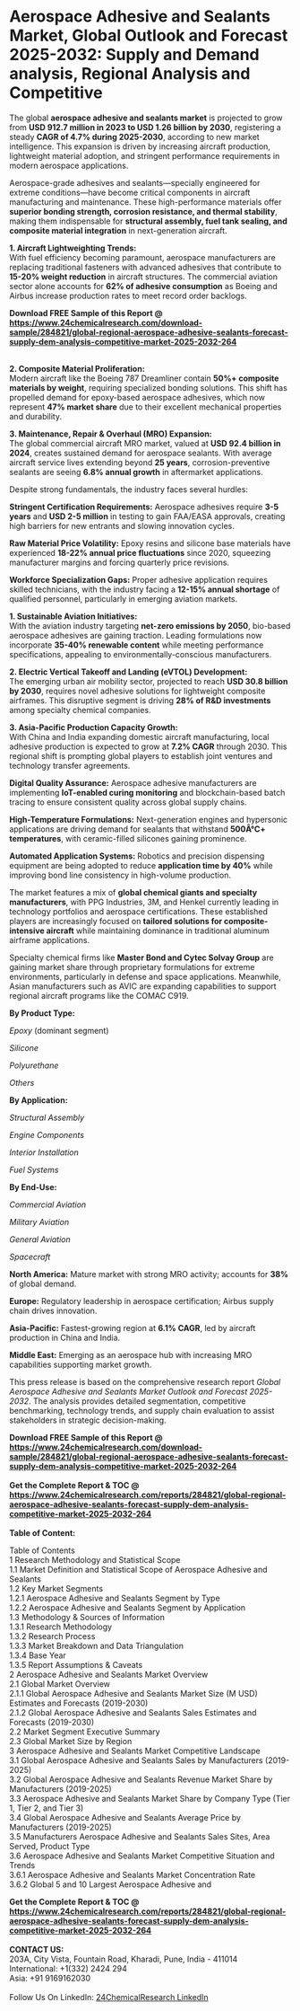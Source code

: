 <h1>Aerospace Adhesive and Sealants Market, Global Outlook and Forecast 2025-2032: Supply and Demand analysis, Regional Analysis and Competitive</h1><p>The global <strong>aerospace adhesive and sealants market</strong> is projected to grow from <strong>USD 912.7 million in 2023 to USD 1.26 billion by 2030</strong>, registering a steady <strong>CAGR of 4.7% during 2025-2030</strong>, according to new market intelligence. This expansion is driven by increasing aircraft production, lightweight material adoption, and stringent performance requirements in modern aerospace applications.</p><p>Aerospace-grade adhesives and sealants—specially engineered for extreme conditions—have become critical components in aircraft manufacturing and maintenance. These high-performance materials offer <strong>superior bonding strength, corrosion resistance, and thermal stability</strong>, making them indispensable for <strong>structural assembly, fuel tank sealing, and composite material integration</strong> in next-generation aircraft.</p><p><strong>1. Aircraft Lightweighting Trends:</strong><br>
With fuel efficiency becoming paramount, aerospace manufacturers are replacing traditional fasteners with advanced adhesives that contribute to <strong>15-20% weight reduction</strong> in aircraft structures. The commercial aviation sector alone accounts for <strong>62% of adhesive consumption</strong> as Boeing and Airbus increase production rates to meet record order backlogs.</p><div><b>Download FREE Sample of this Report @ 
            <a href="https://www.24chemicalresearch.com/download-sample/284821/global-regional-aerospace-adhesive-sealants-forecast-supply-dem-analysis-competitive-market-2025-2032-264">
            https://www.24chemicalresearch.com/download-sample/284821/global-regional-aerospace-adhesive-sealants-forecast-supply-dem-analysis-competitive-market-2025-2032-264</a></b></div><br><p><strong>2. Composite Material Proliferation:</strong><br>
Modern aircraft like the Boeing 787 Dreamliner contain <strong>50%+ composite materials by weight</strong>, requiring specialized bonding solutions. This shift has propelled demand for epoxy-based aerospace adhesives, which now represent <strong>47% market share</strong> due to their excellent mechanical properties and durability.</p><p><strong>3. Maintenance, Repair &amp; Overhaul (MRO) Expansion:</strong><br>
The global commercial aircraft MRO market, valued at <strong>USD 92.4 billion in 2024</strong>, creates sustained demand for aerospace sealants. With average aircraft service lives extending beyond <strong>25 years</strong>, corrosion-preventive sealants are seeing <strong>6.8% annual growth</strong> in aftermarket applications.</p><p>Despite strong fundamentals, the industry faces several hurdles:</p><p><strong>Stringent Certification Requirements:</strong> Aerospace adhesives require <strong>3-5 years</strong> and <strong>USD 2-5 million</strong> in testing to gain FAA/EASA approvals, creating high barriers for new entrants and slowing innovation cycles.</p><p><strong>Raw Material Price Volatility:</strong> Epoxy resins and silicone base materials have experienced <strong>18-22% annual price fluctuations</strong> since 2020, squeezing manufacturer margins and forcing quarterly price revisions.</p><p><strong>Workforce Specialization Gaps:</strong> Proper adhesive application requires skilled technicians, with the industry facing a <strong>12-15% annual shortage</strong> of qualified personnel, particularly in emerging aviation markets.</p><p><strong>1. Sustainable Aviation Initiatives:</strong><br>
With the aviation industry targeting <strong>net-zero emissions by 2050</strong>, bio-based aerospace adhesives are gaining traction. Leading formulations now incorporate <strong>35-40% renewable content</strong> while meeting performance specifications, appealing to environmentally-conscious manufacturers.</p><p><strong>2. Electric Vertical Takeoff and Landing (eVTOL) Development:</strong><br>
The emerging urban air mobility sector, projected to reach <strong>USD 30.8 billion by 2030</strong>, requires novel adhesive solutions for lightweight composite airframes. This disruptive segment is driving <strong>28% of R&amp;D investments</strong> among specialty chemical companies.</p><p><strong>3. Asia-Pacific Production Capacity Growth:</strong><br>
With China and India expanding domestic aircraft manufacturing, local adhesive production is expected to grow at <strong>7.2% CAGR</strong> through 2030. This regional shift is prompting global players to establish joint ventures and technology transfer agreements.</p><p><strong>Digital Quality Assurance:</strong> Aerospace adhesive manufacturers are implementing <strong>IoT-enabled curing monitoring</strong> and blockchain-based batch tracing to ensure consistent quality across global supply chains.</p><p><strong>High-Temperature Formulations:</strong> Next-generation engines and hypersonic applications are driving demand for sealants that withstand <strong>500Â°C+ temperatures</strong>, with ceramic-filled silicones gaining prominence.</p><p><strong>Automated Application Systems:</strong> Robotics and precision dispensing equipment are being adopted to reduce <strong>application time by 40%</strong> while improving bond line consistency in high-volume production.</p><p>The market features a mix of <strong>global chemical giants and specialty manufacturers</strong>, with PPG Industries, 3M, and Henkel currently leading in technology portfolios and aerospace certifications. These established players are increasingly focused on <strong>tailored solutions for composite-intensive aircraft</strong> while maintaining dominance in traditional aluminum airframe applications.</p><p>Specialty chemical firms like <strong>Master Bond and Cytec Solvay Group</strong> are gaining market share through proprietary formulations for extreme environments, particularly in defense and space applications. Meanwhile, Asian manufacturers such as AVIC are expanding capabilities to support regional aircraft programs like the COMAC C919.</p><p><strong>By Product Type:</strong></p><p><em>Epoxy</em> (dominant segment)</p><p><em>Silicone</em></p><p><em>Polyurethane</em></p><p><em>Others</em></p><p><strong>By Application:</strong></p><p><em>Structural Assembly</em></p><p><em>Engine Components</em></p><p><em>Interior Installation</em></p><p><em>Fuel Systems</em></p><p><strong>By End-Use:</strong></p><p><em>Commercial Aviation</em></p><p><em>Military Aviation</em></p><p><em>General Aviation</em></p><p><em>Spacecraft</em></p><p><strong>North America:</strong> Mature market with strong MRO activity; accounts for <strong>38%</strong> of global demand.</p><p><strong>Europe:</strong> Regulatory leadership in aerospace certification; Airbus supply chain drives innovation.</p><p><strong>Asia-Pacific:</strong> Fastest-growing region at <strong>6.1% CAGR</strong>, led by aircraft production in China and India.</p><p><strong>Middle East:</strong> Emerging as an aerospace hub with increasing MRO capabilities supporting market growth.</p><p>This press release is based on the comprehensive research report <em>Global Aerospace Adhesive and Sealants Market Outlook and Forecast 2025-2032</em>. The analysis provides detailed segmentation, competitive benchmarking, technology trends, and supply chain evaluation to assist stakeholders in strategic decision-making.</p><div><b>Download FREE Sample of this Report @ 
            <a href="https://www.24chemicalresearch.com/download-sample/284821/global-regional-aerospace-adhesive-sealants-forecast-supply-dem-analysis-competitive-market-2025-2032-264">
            https://www.24chemicalresearch.com/download-sample/284821/global-regional-aerospace-adhesive-sealants-forecast-supply-dem-analysis-competitive-market-2025-2032-264</a></b></div><br><div><b>Get the Complete Report & TOC @ 
            <a href="https://www.24chemicalresearch.com/reports/284821/global-regional-aerospace-adhesive-sealants-forecast-supply-dem-analysis-competitive-market-2025-2032-264">
            https://www.24chemicalresearch.com/reports/284821/global-regional-aerospace-adhesive-sealants-forecast-supply-dem-analysis-competitive-market-2025-2032-264</a></b></div><br>
            <b>Table of Content:</b><p>Table of Contents<br />
1 Research Methodology and Statistical Scope<br />
1.1 Market Definition and Statistical Scope of Aerospace Adhesive and Sealants<br />
1.2 Key Market Segments<br />
1.2.1 Aerospace Adhesive and Sealants Segment by Type<br />
1.2.2 Aerospace Adhesive and Sealants Segment by Application<br />
1.3 Methodology & Sources of Information<br />
1.3.1 Research Methodology<br />
1.3.2 Research Process<br />
1.3.3 Market Breakdown and Data Triangulation<br />
1.3.4 Base Year<br />
1.3.5 Report Assumptions & Caveats<br />
2 Aerospace Adhesive and Sealants Market Overview<br />
2.1 Global Market Overview<br />
2.1.1 Global Aerospace Adhesive and Sealants Market Size (M USD) Estimates and Forecasts (2019-2030)<br />
2.1.2 Global Aerospace Adhesive and Sealants Sales Estimates and Forecasts (2019-2030)<br />
2.2 Market Segment Executive Summary<br />
2.3 Global Market Size by Region<br />
3 Aerospace Adhesive and Sealants Market Competitive Landscape<br />
3.1 Global Aerospace Adhesive and Sealants Sales by Manufacturers (2019-2025)<br />
3.2 Global Aerospace Adhesive and Sealants Revenue Market Share by Manufacturers (2019-2025)<br />
3.3 Aerospace Adhesive and Sealants Market Share by Company Type (Tier 1, Tier 2, and Tier 3)<br />
3.4 Global Aerospace Adhesive and Sealants Average Price by Manufacturers (2019-2025)<br />
3.5 Manufacturers Aerospace Adhesive and Sealants Sales Sites, Area Served, Product Type<br />
3.6 Aerospace Adhesive and Sealants Market Competitive Situation and Trends<br />
3.6.1 Aerospace Adhesive and Sealants Market Concentration Rate<br />
3.6.2 Global 5 and 10 Largest Aerospace Adhesive and </p><div><b>Get the Complete Report & TOC @ 
            <a href="https://www.24chemicalresearch.com/reports/284821/global-regional-aerospace-adhesive-sealants-forecast-supply-dem-analysis-competitive-market-2025-2032-264">
            https://www.24chemicalresearch.com/reports/284821/global-regional-aerospace-adhesive-sealants-forecast-supply-dem-analysis-competitive-market-2025-2032-264</a></b></div><br><b>CONTACT US:</b><br>
            203A, City Vista, Fountain Road, Kharadi, Pune, India - 411014<br>
            International: +1(332) 2424 294<br>
            Asia: +91 9169162030 <br><br>
            Follow Us On LinkedIn: <a href="https://www.linkedin.com/company/24chemicalresearch/">24ChemicalResearch LinkedIn</a>